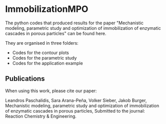 # ImmobilizationMPO

The python codes that produced results for the paper "Mechanistic modeling, parametric study and optimization of immobilization of enzymatic cascades in porous particles" can be found here. 

They are organised in three folders: 
  - Codes for the contour plots
  - Codes for the parametric study
  - Codes for the application example

## Publications
When using this work, please cite our paper:

Leandros Paschalidis, Sara Arana-Peña, Volker Sieber, Jakob Burger,
Mechanistic modeling, parametric study and optimization of immobilization of enzymatic cascades in porous particles,
Submitted to the journal: Reaction Chemistry & Engineering. 
